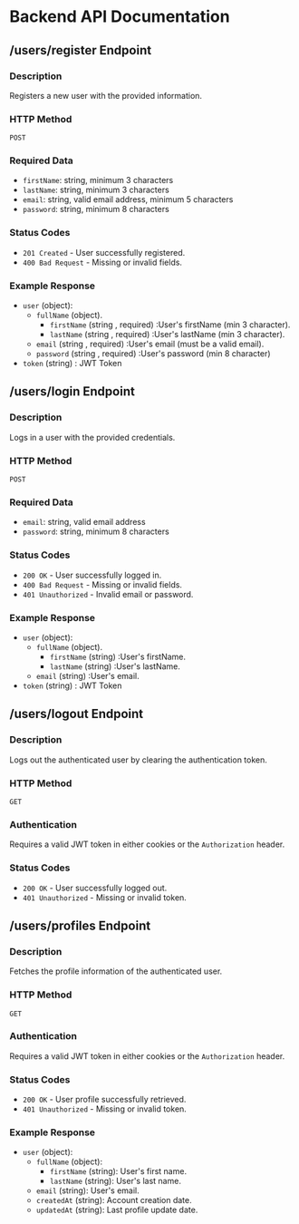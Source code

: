 # Backend API Documentation

## /users/register Endpoint

### Description
Registers a new user with the provided information.

### HTTP Method
`POST`

### Required Data
- `firstName`: string, minimum 3 characters
- `lastName`: string, minimum 3 characters
- `email`: string, valid email address, minimum 5 characters
- `password`: string, minimum 8 characters

### Status Codes
- `201 Created` - User successfully registered.
- `400 Bad Request` - Missing or invalid fields.

### Example Response

- `user` (object):
    - `fullName` (object).
        - `firstName` (string , required) :User's firstName (min 3 character).
        - `lastName` (string , required) :User's lastName (min 3 character).
    - `email` (string , required) :User's email (must be a valid email).
    - `password` (string , required) :User's password (min 8 character)
- `token` (string) : JWT Token

## /users/login Endpoint

### Description
Logs in a user with the provided credentials.

### HTTP Method
`POST`

### Required Data
- `email`: string, valid email address
- `password`: string, minimum 8 characters

### Status Codes
- `200 OK` - User successfully logged in.
- `400 Bad Request` - Missing or invalid fields.
- `401 Unauthorized` - Invalid email or password.

### Example Response

- `user` (object):
    - `fullName` (object).
        - `firstName` (string) :User's firstName.
        - `lastName` (string) :User's lastName.
    - `email` (string) :User's email.
- `token` (string) : JWT Token

## /users/logout Endpoint

### Description
Logs out the authenticated user by clearing the authentication token.

### HTTP Method
`GET`

### Authentication
Requires a valid JWT token in either cookies or the `Authorization` header.

### Status Codes
- `200 OK` - User successfully logged out.
- `401 Unauthorized` - Missing or invalid token.

## /users/profiles Endpoint

### Description
Fetches the profile information of the authenticated user.

### HTTP Method
`GET`

### Authentication
Requires a valid JWT token in either cookies or the `Authorization` header.

### Status Codes
- `200 OK` - User profile successfully retrieved.
- `401 Unauthorized` - Missing or invalid token.

### Example Response

- `user` (object):
    - `fullName` (object):
        - `firstName` (string): User's first name.
        - `lastName` (string): User's last name.
    - `email` (string): User's email.
    - `createdAt` (string): Account creation date.
    - `updatedAt` (string): Last profile update date.